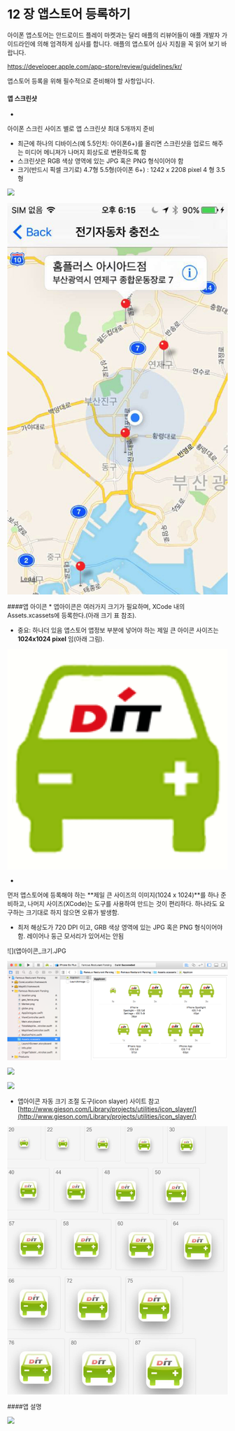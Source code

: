 # 12 장 앱스토어 등록하기

아이폰 앱스토어는 안드로이드 플레이 마켓과는 달리 애플의 리뷰어들이 애플 개발자 가이드라인에 의해 엄격하게 심사를 합니다. 애플의 앱스토어 심사 지침을 꼭 읽어 보기 바랍니다.

https://developer.apple.com/app-store/review/guidelines/kr/

앱스토어 등록을 위해 필수적으로 준비해야 할 사항입니다.  

#### 앱 스크린샷

* 
아이폰 스크린 사이즈 별로 앱 스크린샷 최대 5개까지 준비
- 최근에 하나의 디바이스(예 5.5인치: 아이폰6+)를 올리면 스크린샷을 업로드 해주는 미디어 메니져가 나머지 회상도로 변환하도록 함
- 스크린샷은 RGB 색상 영역에 있는 JPG 혹은 PNG 형식이어야 함
- 크기(반드시 픽셀 크기로)
4.7형
5.5형(아이폰 6+) : 1242 x 2208 pixel 
4  형
3.5형

![](앱스크린샷.png)

![](5_5_ScreenShot.jpg)



####앱 아이콘
* 
앱아이콘은 여러가지 크기가 필요하며, XCode 내의 Assets.xcassets에 등록한다.(아래 크기 표 참조).

* 중요: 하나더 있음 
앱스토어 앱정보 부분에 넣어야 하는 제일 큰 아이콘 사이즈는 **1024x1024 pixel** 임(아래 그림).

![](icon01_1024x1024.png)

* 
먼저 앱스토어에 등록해야 하는  **제일 큰 사이즈의 이미지(1024 x 1024)**를 하나 준비하고, 나머지 사이즈(XCode)는 도구를 사용하여 만드는 것이 편리하다. 하나라도 요구하는 크기대로 하지 않으면 오류가 발생함.

* 최저 해상도가 720 DPI 이고, GRB 색상 영역에 있는 JPG 혹은 PNG 형식이어야 함. 레이어나 둥근 모서리가 있어서는 안됨


![](앱아이콘_크기.JPG

![](AppIconXCode.png) 

![](앱아이콘.png)



![](아이콘_size.png) 


* 앱아이콘 자동 크기 조절 도구(icon slayer) 사이트 참고
[http://www.gieson.com/Library/projects/utilities/icon_slayer/](http://www.gieson.com/Library/projects/utilities/icon_slayer/)

![](앱아아콘_사이즈_종류.jpg)


####앱 설명

![](앱설명.png)









